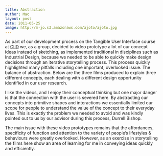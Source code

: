```yaml
---
title: Abstraction
author: Mac
layout: post
date: 2011-05-25
image: http://m-jo.s3.amazonaws.com/ajoto/ajoto.jpg
---
```


As part of our development process on the Tangible User Interface course at [CIID][1] we, as a group, decided to video prototype a lot of our concept ideas instead of sketching, as implemented traditional in disciplines such as Industrial Design, because we needed to be able to quickly make design decisions through an iterative storytelling process. This process quickly highlighted many pitfalls including one important, overlooked issue. The balance of abstraction. Below are the three films produced to explain three different concepts, each dealing with a different design opportunity identified in our user research.


I like the videos, and I enjoy their conceptual thinking but one major danger is that the connection with the user is severed here. By abstracting our concepts into primitive shapes and interactions we essentially limited our scope for people to understand the value of the concept to their everyday lives. This is exactly the problem we needed to avoid and was kindly pointed out to us by our advisor during this process, Durrell Bishop. 

The main issue with these video prototypes remains that the affordances, specificity of function and attention to the variety of people&#8217;s lifestyles & behaviours were greatly overlooked. However, as an exercise in storytelling the films here show an area of learning for me in conveying ideas quickly and efficiently.

 [1]: http://www.ciid.dk